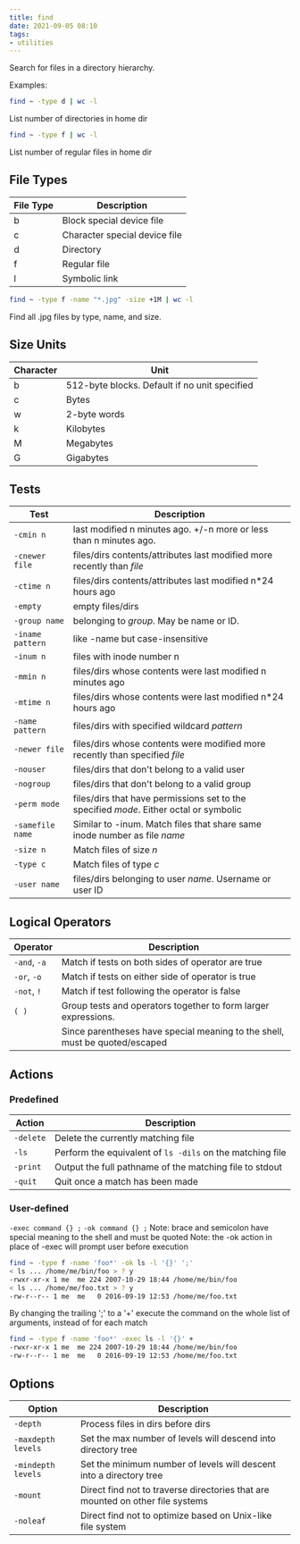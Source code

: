```yaml
---
title: find
date: 2021-09-05 08:10
tags:
- utilities
---
```


Search for files in a directory hierarchy.

Examples:

```bash
find ~ -type d | wc -l
```

List number of directories in home dir 

```bash
find ~ -type f | wc -l
```

List number of regular files in home dir

## File Types

| **File Type** | **Description**               |
| ------------- | ----------------------------- |
| b             | Block special device file     |
| c             | Character special device file |
| d             | Directory                     |
| f             | Regular file                  |
| l             | Symbolic link                 |

```bash
find ~ -type f -name "*.jpg" -size +1M | wc -l 
```

Find all .jpg files by type, name, and size.

## Size Units

| Character     | Unit                                          |
| ------------- | --------------------------------------------- |
| b             | 512-byte blocks. Default if no unit specified |
| c             | Bytes                                         |
| w             | 2-byte words                                  |
| k             | Kilobytes                                     |
| M             | Megabytes                                     |
| G             | Gigabytes                                     |

## Tests

| Test             | Description                                                                           |
| ---------------  | -------------------------------------------------------------------------------------- |
| `-cmin n`        | last modified n minutes ago. +/-n more or less than n minutes ago.                     |
| `-cnewer file`   | files/dirs contents/attributes last modified more recently than *file*                 |
| `-ctime n`       | files/dirs contents/attributes last modified n\*24 hours ago                           |
| `-empty`         | empty files/dirs                                                                       |
| `-group name`    | belonging to *group*. May be name or ID.                                               |
| `-iname pattern` | like -name but case-insensitive                                                        |
| `-inum n`        | files with inode number n                                                              |
| `-mmin n`        | files/dirs whose contents were last modified n minutes ago                             |
| `-mtime n`       | files/dirs whose contents were last modified n\*24 hours ago                           |
| `-name pattern`  | files/dirs with specified wildcard *pattern*                                           |
| `-newer file`    | files/dirs whose contents were modified more recently than specified *file*            |
| `-nouser`        | files/dirs that don't belong to a valid user                                           |
| `-nogroup`       | files/dirs that don't belong to a valid group                                          |
| `-perm mode`     | files/dirs that have permissions set to the specified *mode*. Either octal or symbolic |
| `-samefile name` | Similar to -inum. Match files that share same inode number as file *name*              |
| `-size n`        | Match files of size *n*                                                                |
| `-type c`        | Match files of type *c*                                                                |
| `-user name`     | files/dirs belonging to user *name*. Username or user ID                               |

## Logical Operators

| Operator     | Description                                                              |
| ------------ | --------------------------------------------------------------------------- |
| `-and`, `-a` | Match if tests on both sides of operator are true                           |
| `-or`, `-o`  | Match if tests on either side of operator is true                           |
| `-not`, `!`  | Match if test following the operator is false                               |
| `( )`        | Group tests and operators together to form larger expressions.              |
|              | Since parentheses have special meaning to the shell, must be quoted/escaped |

## Actions

### Predefined

| Action     | Description                                               |
| ---------- | --------------------------------------------------------- |
| `-delete`  | Delete the currently matching file                        |
| `-ls`      | Perform the equivalent of `ls -dils` on the matching file |
| `-print`   | Output the full pathname of the matching file to stdout   |
| `-quit`    | Quit once a match has been made                           |

### User-defined

`-exec command {} ;` `-ok command {} ;` Note: brace and semicolon
have special meaning to the shell and must be quoted Note: the -ok
action in place of -exec will prompt user before execution

```bash
find ~ -type f -name 'foo*' -ok ls -l '{}' ';'
< ls ... /home/me/bin/foo > ? y
-rwxr-xr-x 1 me  me 224 2007-10-29 18:44 /home/me/bin/foo
< ls ... /home/me/foo.txt > ? y
-rw-r--r-- 1 me  me   0 2016-09-19 12:53 /home/me/foo.txt 
```

By changing the trailing ';' to a '+' execute the command on the
whole list of arguments, instead of for each match

```bash
find ~ -type f -name 'foo*' -exec ls -l '{}' +
-rwxr-xr-x 1 me  me 224 2007-10-29 18:44 /home/me/bin/foo
-rw-r--r-- 1 me  me   0 2016-09-19 12:53 /home/me/foo.txt
```

## Options

| **Option**        | **Description**                                                                |
| ----------------- | ------------------------------------------------------------------------------ |
| `-depth`           | Process files in dirs before dirs                                              |
| `-maxdepth levels` | Set the max number of levels will descend into directory tree                  |
| `-mindepth levels` | Set the minimum number of levels will descent into a directory tree            |
| `-mount`           | Direct find not to traverse directories that are mounted on other file systems |
| `-noleaf`          | Direct find not to optimize based on Unix-like file system                     |


